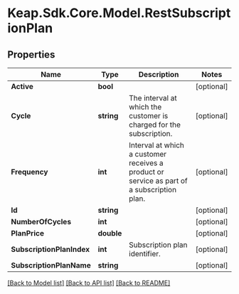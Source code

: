 # Keap.Sdk.Core.Model.RestSubscriptionPlan

## Properties

Name | Type | Description | Notes
------------ | ------------- | ------------- | -------------
**Active** | **bool** |  | [optional] 
**Cycle** | **string** | The interval at which the customer is charged for the subscription. | [optional] 
**Frequency** | **int** | Interval at which a customer receives a product or service as part of a subscription plan. | [optional] 
**Id** | **string** |  | [optional] 
**NumberOfCycles** | **int** |  | [optional] 
**PlanPrice** | **double** |  | [optional] 
**SubscriptionPlanIndex** | **int** | Subscription plan identifier. | [optional] 
**SubscriptionPlanName** | **string** |  | [optional] 

[[Back to Model list]](../README.md#documentation-for-models) [[Back to API list]](../README.md#documentation-for-api-endpoints) [[Back to README]](../README.md)

